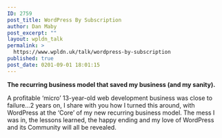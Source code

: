 ```yaml
---
ID: 2759
post_title: WordPress By Subscription
author: Dan Maby
post_excerpt: ""
layout: wpldn_talk
permalink: >
  https://www.wpldn.uk/talk/wordpress-by-subscription
published: true
post_date: 0201-09-01 18:01:15
---
```

<b>The recurring business model that saved my business (and my sanity).</b>

A profitable ‘micro’ 13-year-old web development business was close to failure…2 years on, I share with you how I turned this around, with WordPress at the ‘Core’ of my new recurring business model. The mess I was in, the lessons learned, the happy ending and my love of WordPress and its Community will all be revealed.